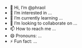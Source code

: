 - 👋 Hi, I’m @phraol
- 👀 I’m interested in ...
- 🌱 I’m currently learning ...
- 💞️ I’m looking to collaborate on ...
- 📫 How to reach me ...
- 😄 Pronouns: ...
- ⚡ Fun fact: ...

<!---
phraol/phraol is a ✨ special ✨ repository because its `README.md` (this file) appears on your GitHub profile.
You can click the Preview link to take a look at your changes.
--->
